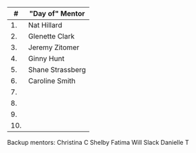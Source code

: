 | #  | "Day of" Mentor  |
|---|---|
| 1.  | Nat Hillard  |
| 2.   | Glenette Clark  |
| 3.   | Jeremy Zitomer |
| 4.   | Ginny Hunt |
| 5.   | Shane Strassberg  |
| 6.   |  Caroline Smith |
| 7.   |   |
| 8.   |   |
| 9.   |   |
| 10.   |   |


Backup mentors:
Christina C
Shelby
Fatima
Will Slack
Danielle T
